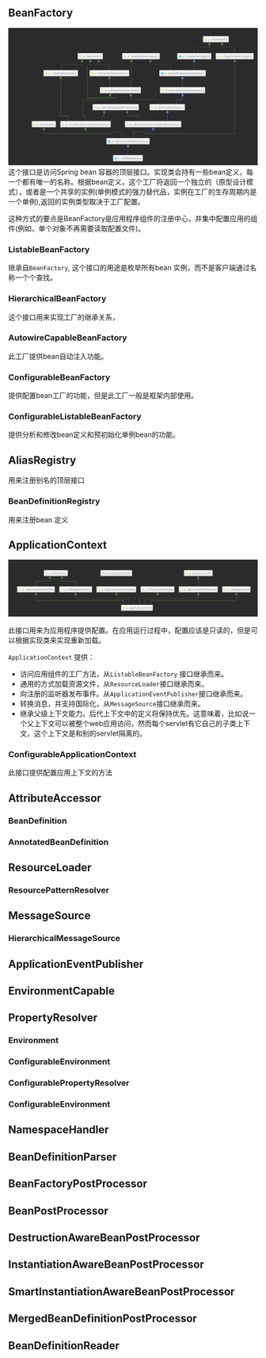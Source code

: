 ## BeanFactory
![](.常用接口_images/59e2e5d2.png)
这个接口是访问Spring bean 容器的顶层接口。实现类会持有一些bean定义，每一个都有唯一的名称。根据bean定义，这个工厂将返回一个独立的（原型设计模式），或者是一个共享的实例(单例模式的强力替代品，实例在工厂的生存周期内是一个单例),返回的实例类型取决于工厂配置。

这种方式的要点是BeanFactory是应用程序组件的注册中心，并集中配置应用的组件(例如，单个对象不再需要读取配置文件)。
### ListableBeanFactory
继承自`BeanFactory`, 这个接口的用途是枚举所有bean 实例，而不是客户端通过名称一个个查找。
### HierarchicalBeanFactory
这个接口用来实现工厂的继承关系，
### AutowireCapableBeanFactory
此工厂提供bean自动注入功能。
### ConfigurableBeanFactory
提供配置bean工厂的功能，但是此工厂一般是框架内部使用。
### ConfigurableListableBeanFactory
提供分析和修改bean定义和预初始化单例bean的功能。

## AliasRegistry
用来注册别名的顶层接口

### BeanDefinitionRegistry
用来注册bean 定义
## ApplicationContext
![](.常用接口_images/990d4ca9.png)

此接口用来为应用程序提供配置。在应用运行过程中，配置应该是只读的，但是可以根据实现类来实现重新加载。

`ApplicationContext` 提供：
- 访问应用组件的工厂方法，从`ListableBeanFactory` 接口继承而来。
- 通用的方式加载资源文件，从`ResourceLoader`接口继承而来。
- 向注册的监听器发布事件。从`ApplicationEventPublisher`接口继承而来。
- 转换消息，并支持国际化，从`MessageSource`接口继承而来。
- 继承父级上下文能力。后代上下文中的定义将保持优先。这意味着，比如说一个父上下文可以被整个web应用访问，然而每个servlet有它自己的子类上下文，这个上下文是和别的servlet隔离的。
### ConfigurableApplicationContext
此接口提供配置应用上下文的方法

## AttributeAccessor

### BeanDefinition

### AnnotatedBeanDefinition

## ResourceLoader

### ResourcePatternResolver

## MessageSource

### HierarchicalMessageSource

## ApplicationEventPublisher

## EnvironmentCapable

## PropertyResolver

### Environment

### ConfigurableEnvironment

### ConfigurablePropertyResolver

### ConfigurableEnvironment

## NamespaceHandler

## BeanDefinitionParser

## BeanFactoryPostProcessor

## BeanPostProcessor

## DestructionAwareBeanPostProcessor 

## InstantiationAwareBeanPostProcessor

## SmartInstantiationAwareBeanPostProcessor

## MergedBeanDefinitionPostProcessor

## BeanDefinitionReader